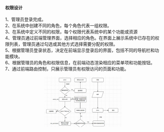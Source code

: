 
#### 权限设计
1、管理员登录完成。<br/>
2、在系统中创建不同的角色，每个角色代表一组权限。<br/>
3、在系统中定义不同的权限，每个权限代表系统中的某个功能或资源<br/>
4、管理员通过前端管理界面，选择相应的角色。在界面上展示系统中已存在的权限列表，管理员通过勾选或其他方式选择需要分配的权限。<br/>
5、根据管理员登录状态，决定在前端显示登录后的界面，包括不同的导航栏和功能模块。<br/>
6、根据管理员的角色和权限信息，在前端动态渲染相应的菜单项和功能按钮。<br/>
7、通过前端路由控制，只展示管理员有权限访问的页面和功能。<br/>
<div align="center"><img src="permission.png" style="width:50%;height:50%;" alt="go memory"></div>
